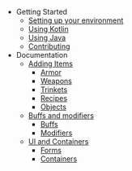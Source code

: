 <!-- docs/_sidebar.md -->
- Getting Started
  - [Setting up your environment](/getting-started/setup.md)
  - [Using Kotlin](/getting-started/using-kotlin.md)
  - [Using Java](/getting-started/using-java.md)
  - [Contributing](/CONTRIBUTING.md)
- Documentation
  - [Adding Items](/items/home.md)
    - [Armor](/items/armor.md)
    - [Weapons](/items/weapons.md)
    - [Trinkets](/items/trinkets.md)
    - [Recipes](/items/recipes.md)
    - [Objects](/items/objects.md)
  - [Buffs and modifiers](/buffs/home.md)
    - [Buffs](/buffs/buffs.md)
    - [Modifiers](/buffs/modifiers.md)
  - [UI and Containers](/ui/home.md)
    - [Forms](/ui/forms.md)
    - [Containers](/ui/containers.md)

